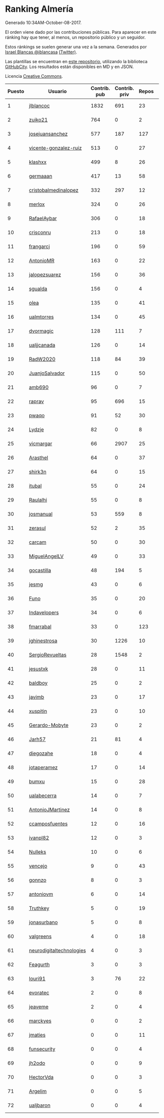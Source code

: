 # Ranking Almería

Generado 10:34AM-October-08-2017.

El orden viene dado por las contribuciones públicas. Para aparecer en este ránking hay que tener, al menos, un repositorio público y un seguidor.

Estos ránkings se suelen generar una vez a la semana. Generados por [Israel Blancas @iblancasa](https://github.com/iblancasa/) [(Twitter)](https://twitter.com/iblancasa).

Las plantillas se encuentran en [este repositorio](https://github.com/iblancasa/GH-Spanish-Ranking), utilizando la biblioteca [GitHubCity](https://github.com/iblancasa/GitHubCity). Los resultados están disponibles en MD y en JSON.

Licencia [Creative Commons](https://creativecommons.org/licenses/by/4.0/).

| Puesto   |  Usuario  | Contrib. pub | Contrib. priv |Repos| Followers | Desde |  Avatar  |
|----------|-----------|--------------|---------------|-----|-----------|-------|----------|
|1|[jlblancoc](https://github.com/jlblancoc)|1832|691|23|148|2013-09-19|![jlblancoc](https://avatars0.githubusercontent.com/u/5497818)|
|2|[zuiko21](https://github.com/zuiko21)|764|0|2|2|2012-12-28|![zuiko21](https://avatars3.githubusercontent.com/u/3143243)|
|3|[josejuansanchez](https://github.com/josejuansanchez)|577|187|127|47|2011-07-01|![josejuansanchez](https://avatars0.githubusercontent.com/u/888481)|
|4|[vicente-gonzalez-ruiz](https://github.com/vicente-gonzalez-ruiz)|513|0|27|20|2015-01-22|![vicente-gonzalez-ruiz](https://avatars0.githubusercontent.com/u/10660795)|
|5|[klashxx](https://github.com/klashxx)|499|8|26|17|2010-07-28|![klashxx](https://avatars0.githubusercontent.com/u/346759)|
|6|[germaaan](https://github.com/germaaan)|417|13|58|116|2013-09-23|![germaaan](https://avatars1.githubusercontent.com/u/5518719)|
|7|[cristobalmedinalopez](https://github.com/cristobalmedinalopez)|332|297|12|18|2015-03-05|![cristobalmedinalopez](https://avatars2.githubusercontent.com/u/11335170)|
|8|[merlox](https://github.com/merlox)|324|0|26|6|2015-07-18|![merlox](https://avatars3.githubusercontent.com/u/13392096)|
|9|[RafaelAybar](https://github.com/RafaelAybar)|306|0|18|15|2016-08-24|![RafaelAybar](https://avatars3.githubusercontent.com/u/21227176)|
|10|[crisconru](https://github.com/crisconru)|213|0|18|20|2013-10-09|![crisconru](https://avatars0.githubusercontent.com/u/5649085)|
|11|[frangarcj](https://github.com/frangarcj)|196|0|59|44|2010-09-15|![frangarcj](https://avatars1.githubusercontent.com/u/399894)|
|12|[AntonioMR](https://github.com/AntonioMR)|163|0|22|6|2014-05-13|![AntonioMR](https://avatars3.githubusercontent.com/u/7569487)|
|13|[jalopezsuarez](https://github.com/jalopezsuarez)|156|0|36|10|2010-05-18|![jalopezsuarez](https://avatars2.githubusercontent.com/u/280283)|
|14|[sgualda](https://github.com/sgualda)|156|0|4|2|2016-06-16|![sgualda](https://avatars3.githubusercontent.com/u/19980894)|
|15|[olea](https://github.com/olea)|135|0|41|44|2009-10-18|![olea](https://avatars2.githubusercontent.com/u/141267)|
|16|[ualmtorres](https://github.com/ualmtorres)|134|0|45|13|2012-11-21|![ualmtorres](https://avatars3.githubusercontent.com/u/2856222)|
|17|[dvormagic](https://github.com/dvormagic)|128|111|7|3|2016-03-15|![dvormagic](https://avatars3.githubusercontent.com/u/17849198)|
|18|[ualjjcanada](https://github.com/ualjjcanada)|126|0|14|9|2015-04-16|![ualjjcanada](https://avatars1.githubusercontent.com/u/11983068)|
|19|[RadW2020](https://github.com/RadW2020)|118|84|39|17|2014-08-24|![RadW2020](https://avatars1.githubusercontent.com/u/8538542)|
|20|[JuanjoSalvador](https://github.com/JuanjoSalvador)|115|0|50|51|2013-07-21|![JuanjoSalvador](https://avatars1.githubusercontent.com/u/5058655)|
|21|[amb690](https://github.com/amb690)|96|0|7|2|2016-03-15|![amb690](https://avatars3.githubusercontent.com/u/17849212)|
|22|[raprav](https://github.com/raprav)|95|696|15|16|2009-03-12|![raprav](https://avatars1.githubusercontent.com/u/62855)|
|23|[pwaqo](https://github.com/pwaqo)|91|52|30|11|2012-06-30|![pwaqo](https://avatars3.githubusercontent.com/u/1909548)|
|24|[Lydzje](https://github.com/Lydzje)|82|0|8|2|2016-02-20|![Lydzje](https://avatars1.githubusercontent.com/u/17357136)|
|25|[vicmargar](https://github.com/vicmargar)|66|2907|25|24|2008-11-18|![vicmargar](https://avatars1.githubusercontent.com/u/35163)|
|26|[Arasthel](https://github.com/Arasthel)|64|0|37|78|2010-11-14|![Arasthel](https://avatars0.githubusercontent.com/u/480955)|
|27|[shirk3n](https://github.com/shirk3n)|64|0|15|2|2014-01-27|![shirk3n](https://avatars0.githubusercontent.com/u/6516842)|
|28|[itubal](https://github.com/itubal)|55|0|24|6|2008-05-29|![itubal](https://avatars1.githubusercontent.com/u/11919)|
|29|[Raulalhi](https://github.com/Raulalhi)|55|0|8|2|2015-12-01|![Raulalhi](https://avatars0.githubusercontent.com/u/16103966)|
|30|[josmanual](https://github.com/josmanual)|53|559|8|2|2015-02-23|![josmanual](https://avatars1.githubusercontent.com/u/11162684)|
|31|[zerasul](https://github.com/zerasul)|52|2|35|25|2013-11-29|![zerasul](https://avatars1.githubusercontent.com/u/6067824)|
|32|[carcam](https://github.com/carcam)|50|0|30|14|2012-05-01|![carcam](https://avatars2.githubusercontent.com/u/1695138)|
|33|[MiguelAngelLV](https://github.com/MiguelAngelLV)|49|0|33|14|2011-02-25|![MiguelAngelLV](https://avatars3.githubusercontent.com/u/638110)|
|34|[gocastilla](https://github.com/gocastilla)|48|194|5|6|2016-07-20|![gocastilla](https://avatars1.githubusercontent.com/u/20567140)|
|35|[jesmg](https://github.com/jesmg)|43|0|6|10|2014-06-25|![jesmg](https://avatars2.githubusercontent.com/u/7987855)|
|36|[Funo](https://github.com/Funo)|35|0|20|2|2013-09-10|![Funo](https://avatars0.githubusercontent.com/u/5426414)|
|37|[Indavelopers](https://github.com/Indavelopers)|34|0|6|13|2012-09-06|![Indavelopers](https://avatars2.githubusercontent.com/u/2288761)|
|38|[fmarrabal](https://github.com/fmarrabal)|33|0|123|5|2012-11-09|![fmarrabal](https://avatars2.githubusercontent.com/u/2758972)|
|39|[jghinestrosa](https://github.com/jghinestrosa)|30|1226|10|6|2014-03-20|![jghinestrosa](https://avatars3.githubusercontent.com/u/7010036)|
|40|[SergioRevueltas](https://github.com/SergioRevueltas)|28|1548|2|9|2014-03-12|![SergioRevueltas](https://avatars0.githubusercontent.com/u/6931657)|
|41|[jesustxk](https://github.com/jesustxk)|28|0|11|9|2014-07-01|![jesustxk](https://avatars1.githubusercontent.com/u/8038664)|
|42|[baldboy](https://github.com/baldboy)|25|0|2|5|2011-01-03|![baldboy](https://avatars3.githubusercontent.com/u/545420)|
|43|[javimb](https://github.com/javimb)|23|0|17|19|2012-02-05|![javimb](https://avatars2.githubusercontent.com/u/1410846)|
|44|[xuspitin](https://github.com/xuspitin)|23|0|10|5|2014-09-12|![xuspitin](https://avatars3.githubusercontent.com/u/8753302)|
|45|[Gerardo-Mobyte](https://github.com/Gerardo-Mobyte)|23|0|2|3|2015-12-12|![Gerardo-Mobyte](https://avatars1.githubusercontent.com/u/16266332)|
|46|[Jarh57](https://github.com/Jarh57)|21|81|4|6|2013-02-12|![Jarh57](https://avatars3.githubusercontent.com/u/3541308)|
|47|[diegozahe](https://github.com/diegozahe)|18|0|4|4|2016-09-02|![diegozahe](https://avatars0.githubusercontent.com/u/21882800)|
|48|[jotaperamez](https://github.com/jotaperamez)|17|0|14|10|2015-01-13|![jotaperamez](https://avatars3.githubusercontent.com/u/10507381)|
|49|[bumxu](https://github.com/bumxu)|15|0|28|6|2012-05-15|![bumxu](https://avatars0.githubusercontent.com/u/1742635)|
|50|[ualabecerra](https://github.com/ualabecerra)|14|0|7|9|2011-01-11|![ualabecerra](https://avatars3.githubusercontent.com/u/558072)|
|51|[AntonioJMartinez](https://github.com/AntonioJMartinez)|14|0|8|9|2013-01-30|![AntonioJMartinez](https://avatars1.githubusercontent.com/u/3426426)|
|52|[ccamposfuentes](https://github.com/ccamposfuentes)|12|0|16|8|2013-12-16|![ccamposfuentes](https://avatars1.githubusercontent.com/u/6200116)|
|53|[ivanpl82](https://github.com/ivanpl82)|12|0|3|5|2016-04-13|![ivanpl82](https://avatars1.githubusercontent.com/u/18446323)|
|54|[Nulleks](https://github.com/Nulleks)|10|0|6|2|2016-02-23|![Nulleks](https://avatars1.githubusercontent.com/u/17429698)|
|55|[vencejo](https://github.com/vencejo)|9|0|43|17|2013-05-11|![vencejo](https://avatars3.githubusercontent.com/u/4402394)|
|56|[gonnzo](https://github.com/gonnzo)|8|0|3|2|2015-09-30|![gonnzo](https://avatars0.githubusercontent.com/u/14915357)|
|57|[antoniovm](https://github.com/antoniovm)|6|0|14|8|2014-03-17|![antoniovm](https://avatars0.githubusercontent.com/u/6975327)|
|58|[Truthkey](https://github.com/Truthkey)|5|0|19|5|2011-01-15|![Truthkey](https://avatars2.githubusercontent.com/u/565739)|
|59|[jonasurbano](https://github.com/jonasurbano)|5|0|8|8|2011-07-31|![jonasurbano](https://avatars0.githubusercontent.com/u/950088)|
|60|[valgreens](https://github.com/valgreens)|4|0|18|20|2011-07-08|![valgreens](https://avatars1.githubusercontent.com/u/903263)|
|61|[neurodigitaltechnologies](https://github.com/neurodigitaltechnologies)|4|0|3|3|2013-12-28|![neurodigitaltechnologies](https://avatars0.githubusercontent.com/u/6275593)|
|62|[Feagurth](https://github.com/Feagurth)|3|0|3|7|2013-11-21|![Feagurth](https://avatars0.githubusercontent.com/u/6003799)|
|63|[louri91](https://github.com/louri91)|3|76|22|19|2014-11-16|![louri91](https://avatars2.githubusercontent.com/u/9786318)|
|64|[evoratec](https://github.com/evoratec)|2|0|8|2|2010-11-21|![evoratec](https://avatars0.githubusercontent.com/u/490450)|
|65|[jeaveme](https://github.com/jeaveme)|2|0|4|12|2014-04-17|![jeaveme](https://avatars0.githubusercontent.com/u/7329741)|
|66|[marckyes](https://github.com/marckyes)|0|0|2|2|2010-09-27|![marckyes](https://avatars0.githubusercontent.com/u/417513)|
|67|[jmaties](https://github.com/jmaties)|0|0|11|6|2009-07-30|![jmaties](https://avatars3.githubusercontent.com/u/110144)|
|68|[funsecurity](https://github.com/funsecurity)|0|0|4|10|2014-03-30|![funsecurity](https://avatars2.githubusercontent.com/u/7109970)|
|69|[jh2odo](https://github.com/jh2odo)|0|0|9|2|2014-05-06|![jh2odo](https://avatars3.githubusercontent.com/u/7497387)|
|70|[HectorVda](https://github.com/HectorVda)|0|0|3|7|2014-06-04|![HectorVda](https://avatars2.githubusercontent.com/u/7792924)|
|71|[Argelim](https://github.com/Argelim)|0|0|5|2|2014-08-11|![Argelim](https://avatars1.githubusercontent.com/u/8420048)|
|72|[ualjbaron](https://github.com/ualjbaron)|0|0|4|3|2016-02-01|![ualjbaron](https://avatars3.githubusercontent.com/u/17000909)|
